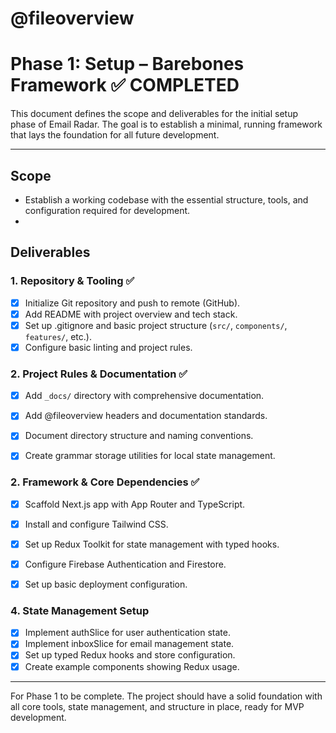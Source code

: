 # @fileoverview
# Phase 1: Setup – Barebones Framework ✅ COMPLETED

This document defines the scope and deliverables for the initial setup phase of Email Radar. The goal is to establish a minimal, running framework that lays the foundation for all future development.

---

## Scope
- Establish a working codebase with the essential structure, tools, and configuration required for development.
-

## Deliverables

### 1. Repository & Tooling ✅
- [x] Initialize Git repository and push to remote (GitHub).
- [x] Add README with project overview and tech stack.
- [x] Set up .gitignore and basic project structure (`src/`, `components/`, `features/`, etc.).
- [x] Configure basic linting and project rules.

### 2. Project Rules & Documentation ✅
- [x] Add `_docs/` directory with comprehensive documentation.
- [x] Add @fileoverview headers and documentation standards.
- [x] Document directory structure and naming conventions.
- [x] Create grammar storage utilities for local state management.





### 2. Framework & Core Dependencies ✅
- [x] Scaffold Next.js app with App Router and TypeScript.
- [x] Install and configure Tailwind CSS.
- [x] Set up Redux Toolkit for state management with typed hooks.
- [x] Configure Firebase Authentication and Firestore.
- [x] Set up basic deployment configuration.


### 4. State Management Setup 
- [x] Implement authSlice for user authentication state.
- [x] Implement inboxSlice for email management state.
- [x] Set up typed Redux hooks and store configuration.
- [x] Create example components showing Redux usage.

---

For Phase 1 to be complete. The project should have a solid foundation with all core tools, state management, and structure in place, ready for MVP development. 